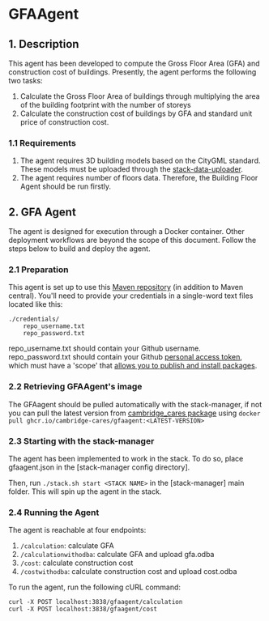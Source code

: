 # GFAAgent
## 1. Description
This agent has been developed to compute the Gross Floor Area (GFA) and construction cost of buildings. Presently, the agent performs the following two tasks:
1) Calculate the Gross Floor Area of buildings through multiplying the area of the building footprint with the number of storeys
2) Calculate the construction cost of buildings by GFA and standard unit price of construction cost.

### 1.1 Requirements
1) The agent requires 3D building models based on the CityGML standard. These models must be uploaded through the [stack-data-uploader](https://github.com/cambridge-cares/TheWorldAvatar/tree/main/Deploy/stacks/dynamic/stack-data-uploader#citydb-data).
2) The agent requires number of floors data. Therefore, the Building Floor Agent should be run firstly.

## 2. GFA Agent
The agent is designed for execution through a Docker container. Other deployment workflows are beyond the scope of this document. Follow the steps below to build and deploy the agent.
### 2.1 Preparation
This agent is set up to use this [Maven repository](https://maven.pkg.github.com/cambridge-cares/TheWorldAvatar/) (in addition to Maven central).
You'll need to provide your credentials in a single-word text files located like this:
```
./credentials/
    repo_username.txt
    repo_password.txt
```

repo_username.txt should contain your Github username. repo_password.txt should contain your Github [personal access token](https://docs.github.com/en/github/authenticating-to-github/creating-a-personal-access-token),
which must have a 'scope' that [allows you to publish and install packages](https://docs.github.com/en/packages/working-with-a-github-packages-registry/working-with-the-apache-maven-registry#authenticating-to-github-packages).

### 2.2 Retrieving GFAAgent's image
The GFAagent should be pulled automatically with the stack-manager, if not you can pull the latest version from [cambridge_cares package](https://github.com/orgs/cambridge-cares/packages/container/package/gfaagent) using `docker pull ghcr.io/cambridge-cares/gfaagent:<LATEST-VERSION>`

### 2.3 Starting with the stack-manager
The agent has been implemented to work in the stack. To do so, place gfaagent.json in the [stack-manager config directory]. 

Then, run `./stack.sh start <STACK NAME>` in the [stack-manager] main folder. This will spin up the agent in the stack.

### 2.4 Running the Agent
The agent is reachable at four endpoints:
1) `/calculation`: calculate GFA
2) `/calculationwithodba`: calculate GFA and upload gfa.odba
3) `/cost`: calculate construction cost
4) `/costwithodba`: calculate construction cost and upload cost.odba


To run the agent, run the following cURL command:
```
curl -X POST localhost:3838/gfaagent/calculation
curl -X POST localhost:3838/gfaagent/cost
```

